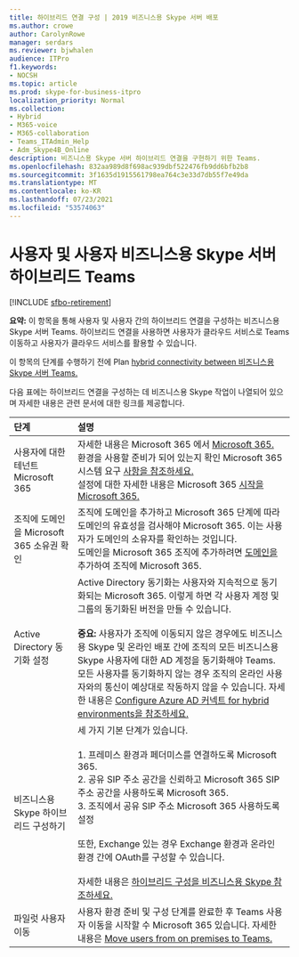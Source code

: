 ```yaml
---
title: 하이브리드 연결 구성 | 2019 비즈니스용 Skype 서버 배포
ms.author: crowe
author: CarolynRowe
manager: serdars
ms.reviewer: bjwhalen
audience: ITPro
f1.keywords:
- NOCSH
ms.topic: article
ms.prod: skype-for-business-itpro
localization_priority: Normal
ms.collection:
- Hybrid
- M365-voice
- M365-collaboration
- Teams_ITAdmin_Help
- Adm_Skype4B_Online
description: 비즈니스용 Skype 서버 하이브리드 연결을 구현하기 위한 Teams.
ms.openlocfilehash: 832aa989d8f698ac939dbf522476fb9dd6bfb2b8
ms.sourcegitcommit: 3f1635d1915561798ea764c3e33d7db55f7e49da
ms.translationtype: MT
ms.contentlocale: ko-KR
ms.lasthandoff: 07/23/2021
ms.locfileid: "53574063"
---
```

# <a name="configure-hybrid-connectivity-between-skype-for-business-server-and-teams"></a>사용자 및 사용자 비즈니스용 Skype 서버 하이브리드 Teams

[!INCLUDE [sfbo-retirement](../../Hub/includes/sfbo-retirement.md)]

**요약:** 이 항목을 통해 사용자 및 사용자 간의 하이브리드 연결을 구성하는 비즈니스용 Skype 서버 Teams.  하이브리드 연결을 사용하면 사용자가 클라우드 서비스로 Teams 이동하고 사용자가 클라우드 서비스를 활용할 수 있습니다.
  
이 항목의 단계를 수행하기 전에 Plan [hybrid connectivity between 비즈니스용 Skype 서버 Teams.](plan-hybrid-connectivity.md)
  
다음 표에는 하이브리드 연결을 구성하는 데 비즈니스용 Skype 작업이 나열되어 있으며 자세한 내용은 관련 문서에 대한 링크를 제공합니다.
  
|단계|설명|
|:-----|:-----|
|사용자에 대한 테넌트 Microsoft 365   <br/> |자세한 내용은 Microsoft 365 에서 [Microsoft 365.](https://go.microsoft.com/fwlink/p/?LinkId=254980)  <br/> 환경을 사용할 준비가 되어 있는지 확인 Microsoft 365 시스템 요구 [사항을 참조하세요.](https://products.office.com/office-system-requirements)  <br/> 설정에 대한 자세한 내용은 Microsoft 365 [시작을 Microsoft 365.](https://go.microsoft.com/fwlink/p/?LinkId=254982)  <br/> |
|조직에 도메인을 Microsoft 365 소유권 확인  <br/> | 조직에 도메인을 추가하고 Microsoft 365 단계에 따라 도메인의 유효성을 검사해야 Microsoft 365. 이는 사용자가 도메인의 소유자를 확인하는 것입니다. <br/> 도메인을 Microsoft 365 조직에 추가하려면 [도메인을](https://support.office.com/article/add-a-domain-to-office-365-6383f56d-3d09-4dcb-9b41-b5f5a5efd611?ui=en-US&rs=en-US&ad=US)추가하여 조직에 Microsoft 365.  <br/> |
|Active Directory 동기화 설정  <br/> |Active Directory 동기화는 사용자와 지속적으로 동기화되는 Microsoft 365. 이렇게 하면 각 사용자 계정 및 그룹의 동기화된 버전을 만들 수 있습니다.  <br/> <br> **중요:** 사용자가 조직에 이동되지 않은 경우에도 비즈니스용 Skype 및 온라인 배포 간에 조직의 모든 비즈니스용 Skype 사용자에 대한 AD 계정을 동기화해야 Teams. 모든 사용자를 동기화하지 않는 경우 조직의 온라인 사용자와의 통신이 예상대로 작동하지 않을 수 있습니다. 자세한 내용은 [Configure Azure AD 커넥트 for hybrid environments을 참조하세요.](configure-azure-ad-connect.md)         |
| 비즈니스용 Skype 하이브리드 구성하기 | 세 가지 기본 단계가 있습니다. <br><br> 1. 프레미스 환경과 페더미스를 연결하도록 Microsoft 365. <br> 2. 공유 SIP 주소 공간을 신뢰하고 Microsoft 365 SIP 주소 공간을 사용하도록 Microsoft 365.<br> 3. 조직에서 공유 SIP 주소 Microsoft 365 사용하도록 설정 <br><br> 또한, Exchange 있는 경우 Exchange 환경과 온라인 환경 간에 OAuth를 구성할 수 있습니다. <br> <br>자세한 내용은 [하이브리드 구성을 비즈니스용 Skype 참조하세요.](configure-federation-with-skype-for-business-online.md)
|파일럿 사용자 이동  <br/> |사용자 환경 준비 및 구성 단계를 완료한 후 Teams 사용자 이동을 시작할 수 Microsoft 365 있습니다. 자세한 내용은 [Move users from on premises to Teams.](move-users-from-on-premises-to-Teams.md)  <br/> |
